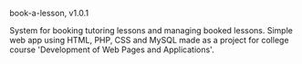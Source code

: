 book-a-lesson, v1.0.1

System for booking tutoring lessons and managing booked lessons. Simple web app using HTML, PHP, CSS and MySQL
made as a project for college course 'Development of Web Pages and Applications'.
